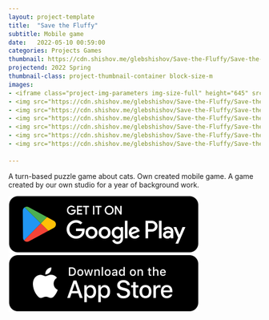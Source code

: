 ```yaml
---
layout: project-template
title:  "Save the Fluffy"
subtitle: Mobile game
date:   2022-05-10 00:59:00
categories: Projects Games
thumbnail: https://cdn.shishov.me/glebshishov/Save-the-Fluffy/Save-the-Fluffy-thumbnail.png
projectend: 2022 Spring
thumbnail-class: project-thumbnail-container block-size-m
images:
- <iframe class="project-img-parameters img-size-full" height="645" src="https://www.youtube.com/embed/ElagakNKIks" title="Save the Fluffy  android trailer" frameborder="0" allow="accelerometer; autoplay; clipboard-write; encrypted-media; gyroscope; picture-in-picture" allowfullscreen></iframe>
- <img src="https://cdn.shishov.me/glebshishov/Save-the-Fluffy/Save-the-Fluffy-2.png" class="project-img-parameters img-size-full" alt="Safe-the-Fluffy-2">
- <img src="https://cdn.shishov.me/glebshishov/Save-the-Fluffy/Save-the-Fluffy-3.png" class="project-img-parameters img-size-full" alt="Safe-the-Fluffy-3">
- <img src="https://cdn.shishov.me/glebshishov/Save-the-Fluffy/Save-the-Fluffy-4.png" class="project-img-parameters img-size-full" alt="Safe-the-Fluffy-4">
- <img src="https://cdn.shishov.me/glebshishov/Save-the-Fluffy/Save-the-Fluffy-5.png" class="project-img-parameters img-size-tri" alt="Safe-the-Fluffy-5">
- <img src="https://cdn.shishov.me/glebshishov/Save-the-Fluffy/Save-the-Fluffy-6.png" class="project-img-parameters img-size-tri" alt="Safe-the-Fluffy-6">
- <img src="https://cdn.shishov.me/glebshishov/Save-the-Fluffy/Save-the-Fluffy-7.png" class="project-img-parameters img-size-tri" alt="Safe-the-Fluffy-7">

---
```

A turn-based puzzle game about cats.
Own created mobile game.
A game created by our own studio for a year of background work.<br>

<a href="#" target="_blank">
<img src="/img/icon/googleplay-button.svg">
</a>
<a href="#" target="_blank">
<img src="/img/icon/appstore-button.svg">
</a>